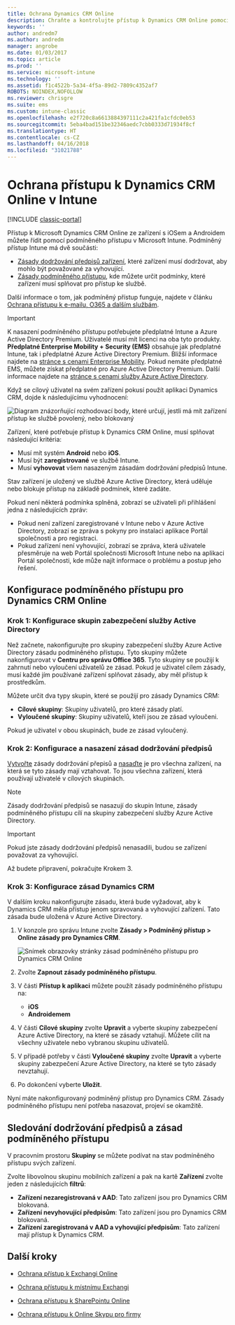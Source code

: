 ```yaml
---
title: Ochrana Dynamics CRM Online
description: Chraňte a kontrolujte přístup k Dynamics CRM Online pomocí podmíněného přístupu.
keywords: ''
author: andredm7
ms.author: andredm
manager: angrobe
ms.date: 01/03/2017
ms.topic: article
ms.prod: ''
ms.service: microsoft-intune
ms.technology: ''
ms.assetid: f1c4522b-5a34-4f5a-89d2-7809c4352af7
ROBOTS: NOINDEX,NOFOLLOW
ms.reviewer: chrisgre
ms.suite: ems
ms.custom: intune-classic
ms.openlocfilehash: e2f720c8a6613884397111c2a421fa1cfdc0eb53
ms.sourcegitcommit: 5eba4bad151be32346aedc7cbb0333d71934f8cf
ms.translationtype: HT
ms.contentlocale: cs-CZ
ms.lasthandoff: 04/16/2018
ms.locfileid: "31021788"
---
```

# <a name="protect-access-to-dynamics-crm-online-with-intune"></a>Ochrana přístupu k Dynamics CRM Online v Intune

[!INCLUDE [classic-portal](../includes/classic-portal.md)]

Přístup k Microsoft Dynamics CRM Online ze zařízení s iOSem a Androidem můžete řídit pomocí podmíněného přístupu v Microsoft Intune.  Podmíněný přístup Intune má dvě součásti:
* [Zásady dodržování předpisů zařízení](introduction-to-device-compliance-policies-in-microsoft-intune.md), které zařízení musí dodržovat, aby mohlo být považované za vyhovující.
* [Zásady podmíněného přístupu](restrict-access-to-email-and-o365-services-with-microsoft-intune.md), kde můžete určit podmínky, které zařízení musí splňovat pro přístup ke službě.

Další informace o tom, jak podmíněný přístup funguje, najdete v článku [Ochrana přístupu k e-mailu, O365 a dalším službám](restrict-access-to-email-and-o365-services-with-microsoft-intune.md).

> [!IMPORTANT]
> K nasazení podmíněného přístupu potřebujete předplatné Intune a Azure Active Directory Premium. Uživatelé musí mít licenci na oba tyto produkty. **Předplatné Enterprise Mobility + Security (EMS)** obsahuje jak předplatné Intune, tak i předplatné Azure Active Directory Premium. Bližší informace najdete na [stránce s cenami Enterprise Mobility](https://www.microsoft.com/cloud-platform/enterprise-mobility-pricing). Pokud nemáte předplatné EMS, můžete získat předplatné pro Azure Active Directory Premium. Další informace najdete na [stránce s cenami služby Azure Active Directory](https://azure.microsoft.com/pricing/details/active-directory/).

Když se cílový uživatel na svém zařízení pokusí použít aplikaci Dynamics CRM, dojde k následujícímu vyhodnocení:

![Diagram znázorňující rozhodovací body, které určují, jestli má mít zařízení přístup ke službě povolený, nebo blokovaný](../media/mdm-ca-dynamics-crm-flow-diagram.png)

Zařízení, které potřebuje přístup k Dynamics CRM Online, musí splňovat následující kritéria:
* Musí mít systém **Android** nebo **iOS**.
* Musí být **zaregistrované** ve službě Intune.
* Musí **vyhovovat** všem nasazeným zásadám dodržování předpisů Intune.

Stav zařízení je uložený ve službě Azure Active Directory, která uděluje nebo blokuje přístup na základě podmínek, které zadáte.

Pokud není některá podmínka splněná, zobrazí se uživateli při přihlášení jedna z následujících zpráv:
* Pokud není zařízení zaregistrované v Intune nebo v Azure Active Directory, zobrazí se zpráva s pokyny pro instalaci aplikace Portál společnosti a pro registraci.
* Pokud zařízení není vyhovující, zobrazí se zpráva, která uživatele přesměruje na web Portál společnosti Microsoft Intune nebo na aplikaci Portál společnosti, kde může najít informace o problému a postup jeho řešení.

## <a name="configure-conditional-access-for-dynamics-crm-online"></a>Konfigurace podmíněného přístupu pro Dynamics CRM Online  
### <a name="step-1-configure-active-directory-security-groups"></a>Krok 1: Konfigurace skupin zabezpečení služby Active Directory

Než začnete, nakonfigurujte pro skupiny zabezpečení služby Azure Active Directory zásadu podmíněného přístupu. Tyto skupiny můžete nakonfigurovat v **Centru pro správu Office 365**. Tyto skupiny se použijí k zahrnutí nebo vyloučení uživatelů ze zásad. Pokud je uživatel cílem zásady, musí každé jím používané zařízení splňovat zásady, aby měl přístup k prostředkům.

Můžete určit dva typy skupin, které se použijí pro zásady Dynamics CRM:
* **Cílové skupiny**: Skupiny uživatelů, pro které zásady platí.
* **Vyloučené skupiny**: Skupiny uživatelů, kteří jsou ze zásad vyloučeni.

Pokud je uživatel v obou skupinách, bude ze zásad vyloučený.

### <a name="step-2-configure-and-deploy-a-compliance-policy"></a>Krok 2: Konfigurace a nasazení zásad dodržování předpisů
[Vytvořte](create-a-device-compliance-policy-in-microsoft-intune.md) zásady dodržování přepisů a [nasaďte](deploy-and-monitor-a-device-compliance-policy-in-microsoft-intune.md) je pro všechna zařízení, na která se tyto zásady mají vztahovat. To jsou všechna zařízení, která používají uživatelé v cílových skupinách.

> [!NOTE]
> Zásady dodržování předpisů se nasazují do skupin Intune, zásady podmíněného přístupu cílí na skupiny zabezpečení služby Azure Active Directory.

> [!IMPORTANT]
> Pokud jste zásady dodržování předpisů nenasadili, budou se zařízení považovat za vyhovující.

Až budete připravení, pokračujte Krokem 3.
### <a name="step-3-configure-the-dynamics-crm-policy"></a>Krok 3: Konfigurace zásad Dynamics CRM
V dalším kroku nakonfigurujte zásadu, která bude vyžadovat, aby k Dynamics CRM měla přístup jenom spravovaná a vyhovující zařízení. Tato zásada bude uložená v Azure Active Directory.

1. V konzole pro správu Intune zvolte **Zásady > Podmíněný přístup > Online zásady pro Dynamics CRM**.

   ![Snímek obrazovky stránky zásad podmíněného přístupu pro Dynamics CRM Online](../media/mdm-ca-dynamics-crm-policy-configuration.png)

2. Zvolte **Zapnout zásady podmíněného přístupu**.
3. V části **Přístup k aplikaci** můžete použít zásady podmíněného přístupu na:
   * **iOS**
   * **Androidemem**
4. V části **Cílové skupiny** zvolte **Upravit** a vyberte skupiny zabezpečení Azure Active Directory, na které se zásady vztahují. Můžete cílit na všechny uživatele nebo vybranou skupinu uživatelů.
5. V případě potřeby v části **Vyloučené skupiny** zvolte **Upravit** a vyberte skupiny zabezpečení Azure Active Directory, na které se tyto zásady nevztahují.
6. Po dokončení vyberte **Uložit**.

Nyní máte nakonfigurovaný podmíněný přístup pro Dynamics CRM. Zásady podmíněného přístupu není potřeba nasazovat, projeví se okamžitě.
##  <a name="monitor-the-compliance-and-conditional-access-policies"></a>Sledování dodržování předpisů a zásad podmíněného přístupu

V pracovním prostoru **Skupiny** se můžete podívat na stav podmíněného přístupu svých zařízení.

Zvolte libovolnou skupinu mobilních zařízení a pak na kartě **Zařízení** zvolte jeden z následujících **filtrů**:
* **Zařízení nezaregistrovaná v AAD**: Tato zařízení jsou pro Dynamics CRM blokovaná.
* **Zařízení nevyhovující předpisům**: Tato zařízení jsou pro Dynamics CRM blokovaná.
* **Zařízení zaregistrovaná v AAD a vyhovující předpisům**: Tato zařízení mají přístup k Dynamics CRM.

##  <a name="next-steps"></a>Další kroky
* [Ochrana přístup k Exchangi Online](restrict-access-to-exchange-online-with-microsoft-intune.md)

* [Ochrana přístupu k místnímu Exchangi](restrict-access-to-exchange-onpremises-with-microsoft-intune.md)
* [Ochrana přístupu k SharePointu Online](restrict-access-to-sharepoint-online-with-microsoft-intune.md)

* [Ochrana přístupu k Online Skypu pro firmy](restrict-access-to-skype-for-business-online-with-microsoft-intune.md)
